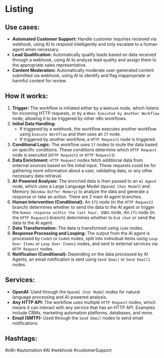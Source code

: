 # Listing

## Use cases:

- **Automated Customer Support:** Handle customer inquiries received via webhook, using AI to respond intelligently and only escalate to a human agent when necessary.
- **Lead Qualification:** Automatically qualify leads based on data received through a webhook, using AI to analyze lead quality and assign them to the appropriate sales representative.
- **Content Moderation:** Automatically moderate user-generated content submitted via webhook, using AI to identify and flag inappropriate or harmful content for review.

## How it works:

1.  **Trigger:** The workflow is initiated either by a `Webhook` node, which listens for incoming HTTP requests, or by a `When Executed by Another Workflow` node, allowing it to be triggered by other n8n workflows.
2.  **Initial Data Handling:**
    *   If triggered by a webhook, the workflow executes another workflow using `Execute Workflow` and then uses an `If` node.
    *   If triggered by another workflow, a `HTTP Request1` node is triggered.
3.  **Conditional Logic:** The workflow uses `If` nodes to route the data based on specific conditions. These conditions determine which `HTTP Request` node is executed (`HTTP Request2` or `HTTP Request3`)
4.  **Data Enrichment:** `HTTP Request` nodes fetch additional data from external sources based on the initial input. These requests could be for gathering more information about a user, validating data, or any other necessary data retrieval.
5.  **AI-Powered Analysis:** The enriched data is then passed to an `AI Agent` node, which uses a Large Language Model (`OpenAI Chat Model`) and Memory (`Window Buffer Memory`) to analyze the data and generate a response or take an action. There are 2 main AI agent branches.
6.  **Human Intervention (Conditional):** An `If2` node (in the `HTTP Request2` branch) determines whether to send the data to the AI agent or trigger the `Human response within the last hour, END1` node. An `If1` node (in the `HTTP Request3` branch) determines whether to `End chat` or send the data to the AI agent.
7. **Data Transformation:** The data is transformed using `Code` nodes.
8.  **Response Processing and Looping:** The output from the AI agent is processed by `Code5` or `Code6` nodes, split into individual items using `Loop Over Items` or `Loop Over Items1` nodes, and sent to external services via `HTTP Request` nodes.
9.  **Notification (Conditional):** Depending on the data processed by AI Agents, an email notification is sent using `Send Email` or `Send Email1` nodes.

## Services:

-   **OpenAI:** Used through the `OpenAI Chat Model` nodes for natural language processing and AI-powered analysis.
-   **Any HTTP API:** The workflow uses multiple `HTTP Request` nodes, which means it can interact with any service that has an HTTP API. Examples include CRMs, marketing automation platforms, databases, and more.
-   **Email (SMTP):** Used through the `Send Email` nodes to send email notifications.

## Hashtags:

#n8n #automation #AI #webhook #customerSupport
